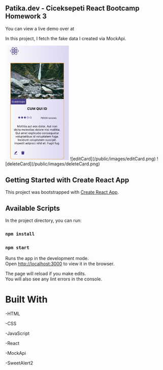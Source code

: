 ## Patika.dev - Ciceksepeti React Bootcamp Homework 3

You can view a live demo over at 

In this project, I fetch the fake data I created via MockApi.

<img src="public/images/homepage.png" alt="drawing" width="200"/>
![editCard](/public/images/editCard.png)
![deleteCard](/public/images/deleteCard.png)


## Getting Started with Create React App

This project was bootstrapped with [Create React App](https://github.com/facebook/create-react-app).

## Available Scripts

In the project directory, you can run:

### `npm install`

### `npm start`

Runs the app in the development mode.\
Open [http://localhost:3000](http://localhost:3000) to view it in the browser.

The page will reload if you make edits.\
You will also see any lint errors in the console.
# Built With

-HTML

-CSS

-JavaScript

-React

-MockApi

-SweetAlert2
